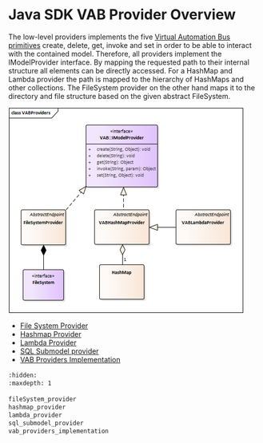 # Java SDK VAB Provider Overview

The low-level providers implements the five [Virtual Automation Bus primitives](../../../concepts%20and%20architecture/vab/index.md) create, delete, get, invoke and set in order to be able to interact with the contained model. Therefore, all providers implement the IModelProvider interface. By mapping the requested path to their internal structure all elements can be directly accessed. For a HashMap and Lambda provider the path is mapped to the hierarchy of HashMaps and other collections. The FileSystem provider on the other hand maps it to the directory and file structure based on the given abstract FileSystem.

![The VABHashMapProvider is an IModelProvider based on HashMaps](../vab_providers/images/VABProviders.png)


* [File System Provider](fileSystem_provider.md)
* [Hashmap Provider](hashmap_provider.md)
* [Lambda Provider](lambda_provider.md)
* [SQL Submodel provider](sql_submodel_provider.md)
* [VAB Providers Implementation](vab_providers_implementation.md)


```{toctree}
:hidden:
:maxdepth: 1 

fileSystem_provider
hashmap_provider
lambda_provider
sql_submodel_provider
vab_providers_implementation

```